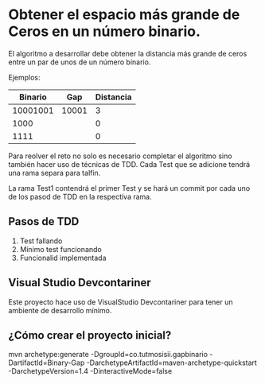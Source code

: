 # Obtener el espacio  más grande de Ceros en un número binario.

El algoritmo a desarrollar debe obtener la distancia más grande de ceros entre un par
de unos de un número binario.

Ejemplos:

| Binario  | Gap  | Distancia   |
|---|---|---|
|10001001|10001   | 3  |
|1000|   | 0  |
|1111|   | 0  |


Para reolver el reto no solo es necesario completar el algoritmo sino también hacer
uso de técnicas de TDD. Cada Test que se adicione tendrá una rama separa para talfin.

La rama Test1 contendrá el primer Test y se hará un commit por cada uno de los pasod
de TDD en la respectiva rama.

## Pasos de TDD

1. Test fallando
1. Mínimo test funcionando
1. Funcionalid implementada

## Visual Studio Devcontariner

Este proyecto hace uso de VisualStudio Devcontariner para tener un ambiente de desarrollo
mínimo.

## ¿Cómo crear el proyecto inicial?

mvn archetype:generate -DgroupId=co.tutmosisii.gapbinario -DartifactId=Binary-Gap -DarchetypeArtifactId=maven-archetype-quickstart -DarchetypeVersion=1.4 -DinteractiveMode=false
